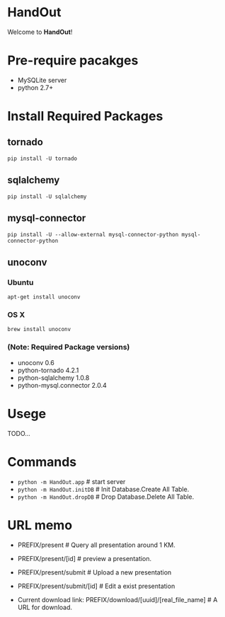# HandOut
Welcome to <b>HandOut</b>!

# Pre-require pacakges
* MySQLite server
* python 2.7+

# Install Required Packages
## tornado
```
pip install -U tornado
```
## sqlalchemy
```
pip install -U sqlalchemy
```
## mysql-connector
```
pip install -U --allow-external mysql-connector-python mysql-connector-python
```

## unoconv
### Ubuntu
```
apt-get install unoconv
```
### OS X
```
brew install unoconv
```

### (Note: Required Package versions)
* unoconv 0.6
* python-tornado 4.2.1
* python-sqlalchemy 1.0.8
* python-mysql.connector 2.0.4

# Usege
TODO...

# Commands
* `python -m HandOut.app`  # start server
* `python -m HandOut.initDB` # Init Database.Create All Table.
* `python -m HandOut.dropDB` # Drop Database.Delete All Table.

# URL memo

* PREFIX/present # Query all presentation around 1 KM.
* PREFIX/present/[id] # preview a presentation.
* PREFIX/present/submit # Upload a new presentation
* PREFIX/present/submit/[id] # Edit a exist presentation

* Current download link: PREFIX/download/[uuid]/[real_file_name] # A URL for download.
